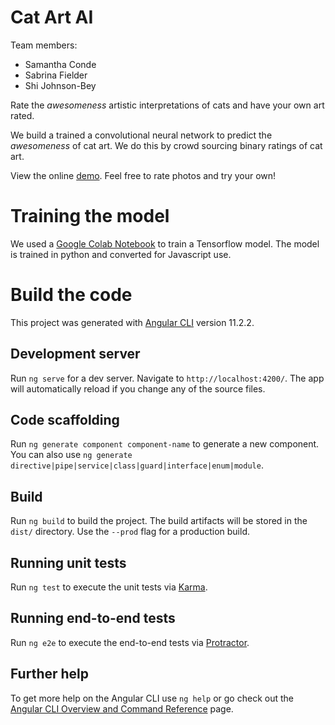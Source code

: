 # Cat Art AI

Team members:

- Samantha Conde
- Sabrina Fielder
- Shi Johnson-Bey

Rate the *awesomeness* artistic interpretations of cats and have your own art rated.

We build a trained a convolutional neural network to predict the *awesomeness* of cat art. We do this by crowd sourcing binary ratings of cat art.

View the online [demo](https://cat-art-ai.web.app). Feel free to rate photos and try your own!

# Training the model

We used a [Google Colab Notebook](https://colab.research.google.com/drive/1GBwxqWsHv6UZadnJ3Rr3avp79-g90GAL?usp=sharing) to train a Tensorflow model. The model is trained in python and converted for Javascript use.

# Build the code

This project was generated with [Angular CLI](https://github.com/angular/angular-cli) version 11.2.2.

## Development server

Run `ng serve` for a dev server. Navigate to `http://localhost:4200/`. The app will automatically reload if you change any of the source files.

## Code scaffolding

Run `ng generate component component-name` to generate a new component. You can also use `ng generate directive|pipe|service|class|guard|interface|enum|module`.

## Build

Run `ng build` to build the project. The build artifacts will be stored in the `dist/` directory. Use the `--prod` flag for a production build.

## Running unit tests

Run `ng test` to execute the unit tests via [Karma](https://karma-runner.github.io).

## Running end-to-end tests

Run `ng e2e` to execute the end-to-end tests via [Protractor](http://www.protractortest.org/).

## Further help

To get more help on the Angular CLI use `ng help` or go check out the [Angular CLI Overview and Command Reference](https://angular.io/cli) page.
